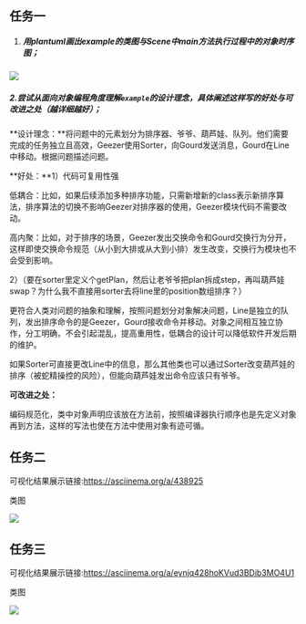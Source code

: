 ## 任务一

1. ##### 用plantuml画出example的类图与Scene中main方法执行过程中的对象时序图；

![](http://www.plantuml.com/plantuml/png/LPAxKWCn34LxVOLBO2Rv12QaIKEHuK73K2Y923iuzeuV0-7nxmZxxgutZQMRwsEjf5LC758-MQBE9Gcll1TpxuE6vfkC_gpdmyLb2QFg28-IjfQTPhz4UyincdNUxQpCxYho-SLmlVp1VMk_xPp0jlMnIvrtwkqHHYh_zBbv457oDo7mkMKD0F0KpLgAiVMSlG58b0HNvKmV3nceEP-6knFDeBf66fGdjXbuSVbaDZw7mzGP4yReE4QxMR5e1nwkW8bVqlNvZjqxn80GxGPcDgMDoDSu7mmhbeC6xiERL1TGICR6rLl8jSVos2FfEKJ1NlpdyYdxdD03ejc6B9S_roY025Kj5b0WgAdiIPDEewZjB1ZC399I9bTPiwjMWbbjll6jn1tooT8V)





##### 2.尝试从面向对象编程角度理解`example`的设计理念，具体阐述这样写的好处与可改进之处（越详细越好）；

**设计理念：**将问题中的元素划分为排序器、爷爷、葫芦娃、队列。他们需要完成的任务独立且高效，Geezer使用Sorter，向Gourd发送消息，Gourd在Line中移动。根据问题描述问题。

**好处：**1）代码可复用性强

低耦合：比如，如果后续添加多种排序功能，只需新增新的class表示新排序算法，排序算法的切换不影响Geezer对排序器的使用，Geezer模块代码不需要改动。

高内聚：比如，对于排序的场景，Geezer发出交换命令和Gourd交换行为分开，这样即使交换命令规范（从小到大排或从大到小排）发生改变，交换行为模块也不会受到影响。

2）（要在sorter里定义个getPlan，然后让老爷爷把plan拆成step，再叫葫芦娃swap？为什么我不直接用sorter去将line里的position数组排序？）

更符合人类对问题的抽象和理解，按照问题划分对象解决问题，Line是独立的队列，发出排序命令的是Geezer，Gourd接收命令并移动。对象之间相互独立协作，分工明确，不会引起混乱，提高重用性，低耦合的设计可以降低软件开发后期的维护。

如果Sorter可直接更改Line中的信息，那么其他类也可以通过Sorter改变葫芦娃的排序（被蛇精操控的风险），但能向葫芦娃发出命令应该只有爷爷。



**可改进之处：**

编码规范化，类中对象声明应该放在方法前，按照编译器执行顺序也是先定义对象再到方法，这样的写法也使在方法中使用对象有迹可循。

## 任务二

可视化结果展示链接:https://asciinema.org/a/438925

类图

![](http://www.plantuml.com/plantuml/png/TL9DJyCm3BtdL-G8IDjFG6Dda0O3BeY3rvbHBMjBamWcuBzZnNRT7DXbp-xpo_F7AYOOKpu5vzekuVW63VfjFnBqtyxJB_ImlxWiC59Uu07J9a17qQzpJO0O_JhlTW6hMf9yUVN0nPympEdtkMsEp7R_iGlyKAB40nbkKzlpuonsstOeRsxwMBwIr20mEYxCvbvHwc_64SvpOoeWUYGDr9SF_5-zeNF192pMiKbAMgHgVQUrfkRLdQKqymmXa_mq76EOypjgjHg-7oTqcD3Ela9thFhHYPataPo_iktWg1t9jYElKRq-lcCXYLt58iar4jDKyMcmpKQKir8jCR0-Fv1PuU4NDZd9i9sh3c-v_BaMMyvEhCuxRc6na0J7H2btP95jIbomYYnrIfAECSibNirJGYTQF-EjiDldK_W3)

## 任务三

可视化结果展示链接:https://asciinema.org/a/eynjq428hoKVud3BDib3MO4U1

类图

![](http://www.plantuml.com/plantuml/png/TLF1JiCm3BtxAt84fEqJqDYPIOC15yJ1wyAe5jgIf68JyE-O-cL93kooP-VvvTbE5o6oZ-Ex8sgxQFqhDzPiUY_GV96Hd-jvTt4vmI1vmBsDQyUTH3z4ZUCGp7BSRfsjQaNo-SMm5d_oKDBlnhOvA9l-Oq_m8n4H3sAuZMslbwlOYgDlZogpxiDqB5e3O22j70lxGB6_yPvFfRCaW2PksuwbCUFqlxeZ3SP6i5GdZn9fIDNwb6gpce6x8fKoJ-n6aJzF9p5AvojfjPg-yMUqFwDjFkNkKFM3YHNU85dUikdua3h2keFkCNbzUBCJ2NOJXgJMQ8pDFGvvkS7YPIKrM5YUxiKkUFPecp5Yt4JLsvlFlwzXZF8hg_EaJSncI6Wi51ZASTuMVAWE5fkIebGmLSDSbKaK2B4lc0lRxVw-lby0)
